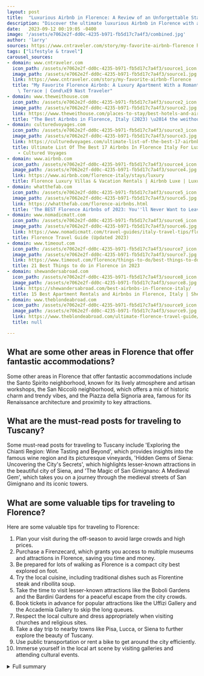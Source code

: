 ```yaml
---
layout: post
title:  "Luxurious Airbnb in Florence: A Review of an Unforgettable Stay"
description: "Discover the ultimate luxurious Airbnb in Florence with a private terrace. Experience the perfect blend of comfort, amenities, and prime location in this stunning apartment. Read on for a detailed review and recommendations for your next trip to Florence."
date:   2023-09-12 00:19:05 -0400
image: '/assets/e7062e2f-dd0c-4235-b971-fb5d17c7a4f3/combined.jpg'
author: 'larry'
sources: https://www.cntraveler.com/story/my-favorite-airbnb-florence https://www.theweithouse.com/places-to-stay/best-hotels-and-airbnbs-florence-italy https://culturedvoyages.com/ultimate-list-of-the-best-17-airbnbs-in-florence-italy-for-luxury-lovers/ https://www.airbnb.com/florence-italy/stays/luxury https://shewandersabroad.com/best-airbnbs-in-florence-italy/ https://whatthefab.com/florence-airbnbs.html https://www.nomadicmatt.com/travel-guides/italy-travel-tips/florence/ https://www.theblondeabroad.com/ultimate-florence-travel-guide/ https://www.timeout.com/florence/things-to-do/best-things-to-do-in-florence
tags: ["lifestyle & travel"]
carousel_sources:
- domain: www.cntraveler.com
  icon_path: /assets/e7062e2f-dd0c-4235-b971-fb5d17c7a4f3/source1_icon.jpg
  image_path: /assets/e7062e2f-dd0c-4235-b971-fb5d17c7a4f3/source1.jpg
  link: https://www.cntraveler.com/story/my-favorite-airbnb-florence
  title: "My Favorite Florence Airbnb: A Luxury Apartment With a Romantic Private\
    \ Terrace | Cond\xE9 Nast Traveler"
- domain: www.theweithouse.com
  icon_path: /assets/e7062e2f-dd0c-4235-b971-fb5d17c7a4f3/source2_icon.jpg
  image_path: /assets/e7062e2f-dd0c-4235-b971-fb5d17c7a4f3/source2.jpg
  link: https://www.theweithouse.com/places-to-stay/best-hotels-and-airbnbs-florence-italy
  title: "The Best Airbnbs in Florence, Italy (2023) \u2014 the weithouse"
- domain: culturedvoyages.com
  icon_path: /assets/e7062e2f-dd0c-4235-b971-fb5d17c7a4f3/source3_icon.jpg
  image_path: /assets/e7062e2f-dd0c-4235-b971-fb5d17c7a4f3/source3.jpg
  link: https://culturedvoyages.com/ultimate-list-of-the-best-17-airbnbs-in-florence-italy-for-luxury-lovers/
  title: Ultimate List Of The Best 17 Airbnbs In Florence Italy For Luxury Lovers
    - Cultured Voyages
- domain: www.airbnb.com
  icon_path: /assets/e7062e2f-dd0c-4235-b971-fb5d17c7a4f3/source4_icon.jpg
  image_path: /assets/e7062e2f-dd0c-4235-b971-fb5d17c7a4f3/source4.jpg
  link: https://www.airbnb.com/florence-italy/stays/luxury
  title: Florence Luxury Villas & Vacation Rentals | Airbnb Luxe | Luxury Retreats
- domain: whatthefab.com
  icon_path: /assets/e7062e2f-dd0c-4235-b971-fb5d17c7a4f3/source5_icon.jpg
  image_path: /assets/e7062e2f-dd0c-4235-b971-fb5d17c7a4f3/source5.jpg
  link: https://whatthefab.com/florence-airbnbs.html
  title: 'The BEST Florence Airbnbs of 2023: You''ll Never Want to Leave'
- domain: www.nomadicmatt.com
  icon_path: /assets/e7062e2f-dd0c-4235-b971-fb5d17c7a4f3/source6_icon.jpg
  image_path: /assets/e7062e2f-dd0c-4235-b971-fb5d17c7a4f3/source6.jpg
  link: https://www.nomadicmatt.com/travel-guides/italy-travel-tips/florence/
  title: Florence Travel Guide (Updated 2023)
- domain: www.timeout.com
  icon_path: /assets/e7062e2f-dd0c-4235-b971-fb5d17c7a4f3/source7_icon.jpg
  image_path: /assets/e7062e2f-dd0c-4235-b971-fb5d17c7a4f3/source7.jpg
  link: https://www.timeout.com/florence/things-to-do/best-things-to-do-in-florence
  title: 21 Best Things to do in Florence in 2023
- domain: shewandersabroad.com
  icon_path: /assets/e7062e2f-dd0c-4235-b971-fb5d17c7a4f3/source8_icon.jpg
  image_path: /assets/e7062e2f-dd0c-4235-b971-fb5d17c7a4f3/source8.jpg
  link: https://shewandersabroad.com/best-airbnbs-in-florence-italy/
  title: 15 Best Apartment Rentals and Airbnbs in Florence, Italy | She Wanders Abroad
- domain: www.theblondeabroad.com
  icon_path: /assets/e7062e2f-dd0c-4235-b971-fb5d17c7a4f3/source9_icon.jpg
  image_path: /assets/e7062e2f-dd0c-4235-b971-fb5d17c7a4f3/source9.jpg
  link: https://www.theblondeabroad.com/ultimate-florence-travel-guide/
  title: null

---
```


## What are some other areas in Florence that offer fantastic accommodations?
Some other areas in Florence that offer fantastic accommodations include the Santo Spirito neighborhood, known for its lively atmosphere and artisan workshops, the San Niccolò neighborhood, which offers a mix of historic charm and trendy vibes, and the Piazza della Signoria area, famous for its Renaissance architecture and proximity to key attractions.

## What are the must-read posts for traveling to Tuscany?
Some must-read posts for traveling to Tuscany include 'Exploring the Chianti Region: Wine Tasting and Beyond', which provides insights into the famous wine region and its picturesque vineyards, 'Hidden Gems of Siena: Uncovering the City's Secrets', which highlights lesser-known attractions in the beautiful city of Siena, and 'The Magic of San Gimignano: A Medieval Gem', which takes you on a journey through the medieval streets of San Gimignano and its iconic towers.

## What are some valuable tips for traveling to Florence?
Here are some valuable tips for traveling to Florence:
1. Plan your visit during the off-season to avoid large crowds and high prices.
2. Purchase a Firenzecard, which grants you access to multiple museums and attractions in Florence, saving you time and money.
3. Be prepared for lots of walking as Florence is a compact city best explored on foot.
4. Try the local cuisine, including traditional dishes such as Florentine steak and ribollita soup.
5. Take the time to visit lesser-known attractions like the Boboli Gardens and the Bardini Gardens for a peaceful escape from the city crowds.
6. Book tickets in advance for popular attractions like the Uffizi Gallery and the Accademia Gallery to skip the long queues.
7. Respect the local culture and dress appropriately when visiting churches and religious sites.
8. Take a day trip to nearby towns like Pisa, Lucca, or Siena to further explore the beauty of Tuscany.
9. Use public transportation or rent a bike to get around the city efficiently.
10. Immerse yourself in the local art scene by visiting galleries and attending cultural events.



<details>
  <summary>Full summary</summary>
<p>I. Introduction</p>
<p>Florence, the historic city in Italy, is renowned for its beauty and cultural significance. Exploring this charming destination is a dream come true for many travelers. During my recent visit, I had the pleasure of staying in a luxurious Airbnb in the heart of Florence, and it surpassed all expectations.</p>
<p>II. Review of Luxurious Airbnb in Florence</p>
<p>The luxurious Airbnb I stayed in was located in the Centro Storico neighborhood, offering breathtaking views of the Duomo, Via del Corso, and Via dello Studio. The apartment boasted custom furnishings and fine Florentine finishes, creating an atmosphere of elegance and comfort.</p>
<p>III. Location and Amenities</p>
<p>Situated in close proximity to the city's world-famous sites, the apartment was the perfect base for exploring Florence. It featured underfloor heating, ensuring a cozy stay even during the cooler months. The private terrace provided a peaceful oasis where I could relax and unwind after a day of sightseeing.</p>
<p>IV. Unique Features</p>
<p>One of the standout features of this Airbnb was the attention to detail. The apartment was tastefully decorated and furnished, creating a luxurious ambiance. From the moment I stepped inside, I felt like I was living in a palace in the heart of Florence.</p>
<p>V. Overall Recommendation</p>
<p>Without a doubt, this luxurious Airbnb in Florence exceeded my expectations. The combination of its prime location, impeccable amenities, and stunning views made it the perfect choice for a memorable stay in this beautiful city. I highly recommend this Airbnb to anyone visiting Florence.</p>
<p>VI. Best Areas to Stay in Florence</p>
<p>While this Airbnb proved to be exceptional, there are other areas in Florence that also offer fantastic accommodations. Some of the best areas to stay in Florence include the Duomo neighborhood, which is home to the iconic Duomo cathedral, the San Marco neighborhood to the north of the city center, the Santa Croce neighborhood to the east, and the Oltrarno quarter, known for its charm and holiday rentals.</p>
<p>VII. Must-Read Posts for Traveling to Tuscany</p>
<p>When visiting Florence, it's worth considering exploring other parts of Tuscany as well. To help you plan your trip, I've compiled a list of must-read posts that provide insights into traveling to Tuscany and exploring its hidden gems.</p>
<p>VIII. Tips for Traveling to Florence</p>
<p>To ensure a smooth and enjoyable trip to Florence, it's important to be well-prepared. In this section, I share some valuable tips for traveling to Florence, including information on accommodation options, transportation, and dining.</p>
<p>IX. Conclusion</p>
<p>Florence truly is a magnificent city that captures the hearts of all who visit. Whether you choose to stay in a luxurious Airbnb or explore other accommodations, Florence promises a memorable experience filled with art, history, and unparalleled beauty. Plan your trip today and prepare to fall in love with this enchanting destination.</p>
</details>
